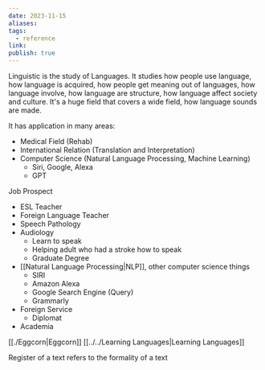 ```yaml
---
date: 2023-11-15
aliases: 
tags:
  - reference
link: 
publish: true
---
```


Linguistic is the study of Languages. It studies how people use language, how language is acquired, how people get meaning out of languages, how language involve, how language are structure, how language affect society and culture. It's a huge field that covers a wide field, how language sounds are made.

It has application in many areas:
- Medical Field (Rehab)
- International Relation (Translation and Interpretation)
- Computer Science (Natural Language Processing, Machine Learning)
	- Siri, Google, Alexa
	- GPT

Job Prospect
- ESL Teacher
- Foreign Language Teacher
- Speech Pathology
- Audiology
	- Learn to speak
	- Helping adult who had a stroke how to speak
	- Graduate Degree
- [[Natural Language Processing|NLP]], other computer science things
	- SIRI
	- Amazon Alexa
	- Google Search Engine (Query)
	- Grammarly
- Foreign Service
	- Diplomat
- Academia


[[./Eggcorn|Eggcorn]]
[[../../Learning Languages|Learning Languages]]


Register of a text refers to the formality of a text
